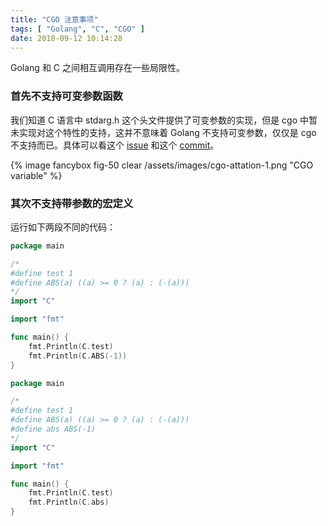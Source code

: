 ```yaml
---
title: "CGO 注意事项"
tags: [ "Golang", "C", "CGO" ]
date: 2018-09-12 10:14:28
---
```


Golang 和 C 之间相互调用存在一些局限性。

<!--more-->

### 首先不支持可变参数函数

我们知道 C 语言中 stdarg.h 这个头文件提供了可变参数的实现，但是 cgo 中暂未实现对这个特性的支持，这并不意味着 Golang 不支持可变参数，仅仅是 cgo 不支持而已。具体可以看这个 [issue](https://github.com/golang/go/issues/975) 和这个 [commit](https://github.com/golang/go/commit/67d276c57cda9e05faa84c332ba52791d4713f65)。

{% image fancybox fig-50 clear /assets/images/cgo-attation-1.png "CGO variable" %}

### 其次不支持带参数的宏定义

运行如下两段不同的代码：

``` go
package main

/*
#define test 1
#define ABS(a) ((a) >= 0 ? (a) : (-(a)))
*/
import "C"

import "fmt"

func main() {
    fmt.Println(C.test)
    fmt.Println(C.ABS(-1))
}
```

``` go
package main

/*
#define test 1
#define ABS(a) ((a) >= 0 ? (a) : (-(a)))
#define abs ABS(-1)
*/
import "C"

import "fmt"

func main() {
    fmt.Println(C.test)
    fmt.Println(C.abs)
}
```
